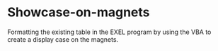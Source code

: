 # Showcase-on-magnets
Formatting the existing table in the EXEL program by using the VBA to create a display case on the magnets. 
